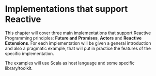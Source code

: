 # Implementations that support Reactive

This chapter will cover three main implementations that support Reactive Programming principles: **Future and Promises**, **Actors** and **Reactive Extensions**. For each implementation will be given a general introduction and also a pragmatic example, that will put in practice the features of the specific implementation.

The examples will use Scala as host language and some specific library/toolkit.
